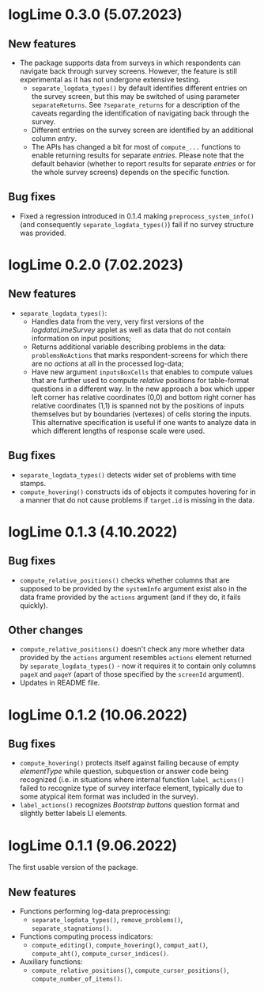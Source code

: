 # logLime 0.3.0 (5.07.2023)

## New features

-   The package supports data from surveys in which respondents can navigate back through survey screens. However, the feature is still experimental as it has not undergone extensive testing.
    - `separate_logdata_types()` by default identifies different entries on the survey screen, but this may be switched of using parameter `separateReturns`. See `?separate_returns` for a description of the caveats regarding the identification of navigating back through the survey.
    - Different entries on the survey screen are identified by an additional column *entry*.
    - The APIs has changed a bit for most of `compute_...` functions to enable returning results for separate *entries*. Please note that the default behavior (whether to report results for separate *entries* or for the whole survey screens) depends on the specific function.

## Bug fixes

-   Fixed a regression introduced in 0.1.4 making `preprocess_system_info()` (and consequently `separate_logdata_types()`) fail if no survey structure was provided.

# logLime 0.2.0 (7.02.2023)

## New features

-   `separate_logdata_types()`:
    -   Handles data from the very, very first versions of the *logdataLimeSurvey* applet as well as data that do not contain information on input positions;
    -   Returns additional variable describing problems in the data: `problemsNoActions` that marks respondent-screens for which there are no *actions* at all in the processed log-data;
    -   Have new argument `inputsBoxCells` that enables to compute values that are further used to compute *relative* positions for table-format questions in a different way. In the new approach a box which upper left corner has relative coordinates (0,0) and bottom right corner has relative coordinates (1,1) is spanned not by the positions of inputs themselves but by boundaries (vertexes) of cells storing the inputs. This alternative specification is useful if one wants to analyze data in which different lengths of response scale were used.

## Bug fixes

-   `separate_logdata_types()` detects wider set of problems with time stamps.
-   `compute_hovering()` constructs ids of objects it computes hovering for in a manner that do not cause problems if `target.id` is missing in the data.

# logLime 0.1.3 (4.10.2022)

## Bug fixes

-   `compute_relative_positions()` checks whether columns that are supposed to be provided by the `systemInfo` argument exist also in the data frame provided by the `actions` argument (and if they do, it fails quickly).

## Other changes

-   `compute_relative_positions()` doesn't check any more whether data provided by the `actions` argument resembles `actions` element returned by `separate_logdata_types()` - now it requires it to contain only columns `pageX` and `pageY` (apart of those specified by the `screenId` argument).
-   Updates in README file.

# logLime 0.1.2 (10.06.2022)

## Bug fixes

-   `compute_hovering()` protects itself against failing because of empty *elementType* while question, subquestion or answer code being recognized (i.e. in situations where internal function `label_actions()` failed to recognize type of survey interface element, typically due to some atypical item format was included in the survey).
-   `label_actions()` recognizes *Bootstrap buttons* question format and slightly better labels LI elements.

# logLime 0.1.1 (9.06.2022)

The first usable version of the package.

## New features

-   Functions performing log-data preprocessing:
    -   `separate_logdata_types()`, `remove_problems()`, `separate_stagnations()`.
-   Functions computing process indicators:
    -   `compute_editing()`, `compute_hovering()`, `comput_aat()`, `compute_aht()`, `compute_cursor_indices()`.
-   Auxiliary functions:
    -   `compute_relative_positions()`, `compute_cursor_positions()`, `compute_number_of_items()`.
